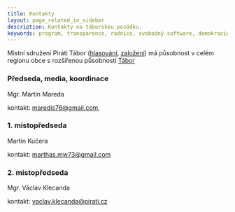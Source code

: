 ```yaml
---
title: Kontakty
layout: page_related_in_sidebar
description: Kontakty na táborskou posádku.
keywords: program, transparence, radnice, svobodný software, demokracie
---
```



Místní sdružení Piráti Tábor ([hlasování](https://forum.pirati.cz/viewtopic.php?f=1104&t=54151), [založení](https://redmine.pirati.cz/issues/14901)) má působnost v celém regionu obce s rozšířenou působností [Tábor](https://portal.uur.cz/images/mapy/03-mapa-cr-orp-2017.jpg)



### Předseda, media, koordinace

Mgr. Martin Mareda

kontakt: [maredis76@gmail.com](mailto:maredis76@gmail.com),   

### 1. místopředseda

Martin Kučera

kontakt: [marthas.mw73@gmail.com](marthas.mw73@gmail.com)

### 2. místopředseda

Mgr. Václav Klecanda

kontakt: [vaclav.klecanda@pirati.cz](mailto:vaclav.klecanda@pirati.cz)




